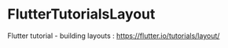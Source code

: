 # FlutterTutorialsLayout
Flutter tutorial - building layouts : https://flutter.io/tutorials/layout/
